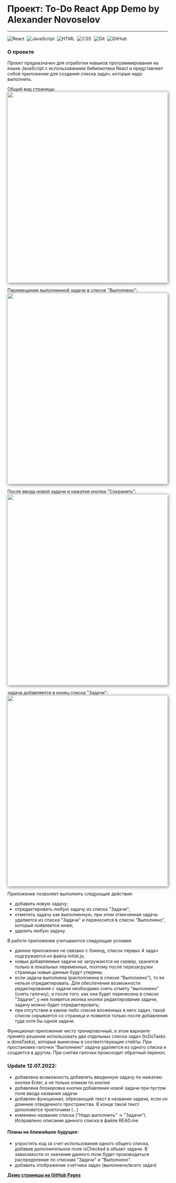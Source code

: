 # Проект: To-Do React App Demo by Alexander Novoselov
---

![React](https://img.shields.io/badge/-React-05122A?style=flat&logo=react)&nbsp;
![JavaScript](https://img.shields.io/badge/-JavaScript-05122A?style=flat&logo=javascript)&nbsp;
![HTML](https://img.shields.io/badge/-HTML-05122A?style=flat&logo=HTML5)&nbsp;
![CSS](https://img.shields.io/badge/-CSS-05122A?style=flat&logo=CSS3&logoColor=1572B6)&nbsp;
![Git](https://img.shields.io/badge/-Git-05122A?style=flat&logo=git)&nbsp;
![GitHub](https://img.shields.io/badge/-GitHub-05122A?style=flat&logo=github)&nbsp;


### О проекте
Проект предназначен для отработки навыков программирования на языке JavaScript с использованием бибилиотеки React и представляет собой приложение для создания списка задач, которые надо выполнить.

Общий вид страницы:</br>
<img src="https://user-images.githubusercontent.com/97363077/178458775-f35b6785-b097-420d-92b8-fe6a216c016b.png" style="box-shadow: 2px 2px 10px gray;" width="600">

Перемещение выполненной задачи в список "Выполнено":</br>
<img src="https://user-images.githubusercontent.com/97363077/178458945-f4632ad1-c22a-4fa8-98e9-a92d9f7fde3b.png" style="box-shadow: 2px 2px 10px gray;" width="600">

После ввода новой задачи и нажатия кнопки "Сохранить":</br>
<img src="https://user-images.githubusercontent.com/97363077/178459605-16ee5076-93b7-4ad4-820f-ae663484b519.png" style="box-shadow: 2px 2px 10px gray;" width="600">

задача добавляется в конец списка "Задачи":</br>
<img src="https://user-images.githubusercontent.com/97363077/178459978-38c8ef82-e14e-44a4-900b-ddd56d8993e7.png" style="box-shadow: 2px 2px 10px gray;" width="600">


Приложение позволяет выполнять следующие действия:
- добавить новую задачу;
- отредактировать любую задачу из списка "Задачи";
- отметить задачу как выполненную, при этом отмеченная задача удаляется из списка "Задачи" и переносится в список "Выполнено", который появляется ниже;
- удалить любую задачу.

В работе приложения учитываются следующие условия:
- данное приложение не связано с бэкенд, список первых 4 задач подгружается из файла initial.js;
- новые добавляемые задачи не загружаются на сервер, хранятся только в локальных переменных, поэтому после перезагрузки страницы новые данные будут утеряны;
- если задача выполнена (расположена в списке "Выполнено"), то ее нельзя отредактировать. Для обеспечения возможности редактирования с задачи необходимо снять отмету "выполнено" (снять галочку), и после того. как она будет перенесена в список "Задачи", у нее появится иконка кнопки редактирования задачи, задачу можно будет отредактировать;
- при отсутствии в каком-либо списке вложенных в него задач, такой список скрывается со страница и появится только после добавления туда хотя бы одной задачи.

Функционал приложения чисто тренировочный, в этом варианте принято решение использовать два отдельных списка задач (toDoTasks и doneTasks), которые вынесены в соответствующие стейты. При простановке галочки "Выполнено" задача удаляется из одного списка и создается в другом. При снятии галочки происходит обратный перенос.

### Update 12.07.2022: 
- добавлена возможность добавлять введенную задачу по нажатию кнопки Enter, а не только кликом по кнопке
- добавлена блокировка кнопки добавления новой задачи при пустом поле ввода названия задачи
- добавлен функционал, обрезающий текст в названии задачи, если он длиннее отведенного пространства. В конце такой текст дополняется троеточием (...)
- изменено название списка ("Надо выполнить" -> "Задачи"). Исправлено описание данного списка в файле READ.me 

#### Планы на ближайшее будущее: 
- упростить код за счет использования одного общего списка, добавив дополнительное поле isChecked в объект задачи. В зависимости от значения данного поля будет производиться распределение по спискам "Задачи" и "Выполнено".
- добавить отображение счетчика задач (выполнено/всего задач)


[**Демо страницы на GitHub Pages**](https://alexander-nov.github.io/react-to-do/)

